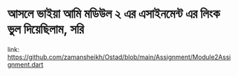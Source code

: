 # আসলে ভাইয়া আমি মডিউল ২ এর এসাইনমেন্ট এর লিংক ভুল দিয়েছিলাম, সরি 

  link: https://github.com/zamansheikh/Ostad/blob/main/Assignment/Module2Assignment.dart
